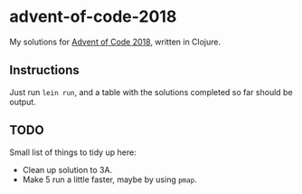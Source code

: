# advent-of-code-2018

My solutions for [Advent of Code 2018](https://adventofcode.com/2018), written in Clojure.

## Instructions

Just run `lein run`, and a table with the solutions completed so far should be output.

## TODO

Small list of things to tidy up here:

- Clean up solution to 3A.
- Make 5 run a little faster, maybe by using `pmap`.
